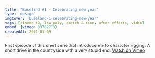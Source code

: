 ```yaml
---
title: "Buseland #1 - Celebrating new year"
type: 'design'
imgCover: 'buseland-1-celebrating-new-year'
tags: [cinema 4D, low poly, sketch & toon, after effects, video]
embed: {vimeo: 83782773}
createdAt: 2014-01-09
---
```

First episode of this short serie that introduce me to character rigging. A short drive in the countryside with a very stupid end. [Watch on Vimeo](https://vimeo.com/83782773)
<!--more-->